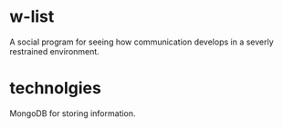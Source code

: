 # w-list
A social program for seeing how communication develops in a severly restrained environment.
# technolgies
MongoDB for storing information.
